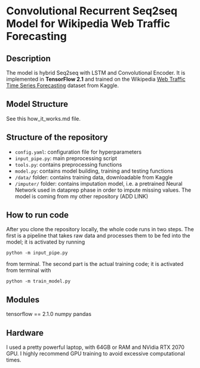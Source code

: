 # Convolutional Recurrent Seq2seq Model for Wikipedia Web Traffic Forecasting

## Description
The model is hybrid Seq2seq with LSTM and Convolutional Encoder. It is implemented in **TensorFlow 2.1** and trained on the Wikipedia [Web Traffic Time Series Forecasting](https://www.kaggle.com/c/web-traffic-time-series-forecasting) dataset from Kaggle.

## Model Structure
See this how_it_works.md file.

## Structure of the repository
- `config.yaml`: configuration file for hyperparameters
- `input_pipe.py`: main preprocessing script
- `tools.py`: contains preprocessing functions
- `model.py`: contains model building, training and testing functions
- `/data/` folder: contains training data, downloadable from Kaggle
- `/imputer/` folder: contains imputation model, i.e. a pretrained Neural Network used in dataprep phase in order to impute missing values. The model is coming from my other repository (ADD LINK)

## How to run code
After you clone the repository locally, the whole code runs in two steps. The first is a pipeline that takes raw data and processes them to be fed into the model; it is activated by running

`python -m input_pipe.py`

from terminal. The second part is the actual training code; it is activated from terminal with

`python -m train_model.py`

## Modules
tensorflow == 2.1.0
numpy
pandas


## Hardware
I used a pretty powerful laptop, with 64GB or RAM and NVidia RTX 2070 GPU. I highly recommend GPU training to avoid excessive computational times.
